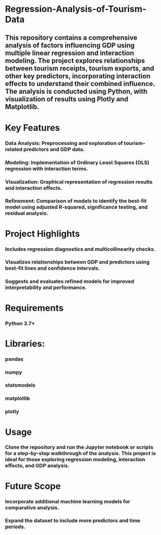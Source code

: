 # Regression-Analysis-of-Tourism-Data

## This repository contains a comprehensive analysis of factors influencing GDP using multiple linear regression and interaction modeling. The project explores relationships between tourism receipts, tourism exports, and other key predictors, incorporating interaction effects to understand their combined influence. The analysis is conducted using Python, with visualization of results using Plotly and Matplotlib.

# Key Features
### Data Analysis: Preprocessing and exploration of tourism-related predictors and GDP data.
### Modeling: Implementation of Ordinary Least Squares (OLS) regression with interaction terms.
### Visualization: Graphical representation of regression results and interaction effects.
### Refinement: Comparison of models to identify the best-fit model using adjusted R-squared, significance testing, and residual analysis.

# Project Highlights
### Includes regression diagnostics and multicollinearity checks.
### Visualizes relationships between GDP and predictors using best-fit lines and confidence intervals.
### Suggests and evaluates refined models for improved interpretability and performance.

# Requirements
### Python 3.7+

# Libraries:
### pandas
### numpy
### statsmodels
### matplotlib
### plotly

# Usage
### Clone the repository and run the Jupyter notebook or scripts for a step-by-step walkthrough of the analysis. This project is ideal for those exploring regression modeling, interaction effects, and GDP analysis.

# Future Scope

### Incorporate additional machine learning models for comparative analysis.
### Expand the dataset to include more predictors and time periods.
